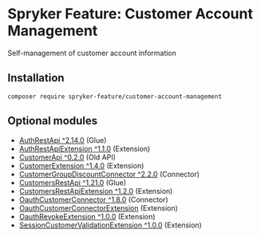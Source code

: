 # Spryker Feature: Customer Account Management

Self-management of customer account information

## Installation

```
composer require spryker-feature/customer-account-management
```

## Optional modules
- [AuthRestApi ^2.14.0](https://github.com/spryker/auth-rest-api) (Glue)
- [AuthRestApiExtension ^1.1.0](https://github.com/spryker/auth-rest-api-extension) (Extension)
- [CustomerApi ^0.2.0](https://github.com/spryker/customer-api) (Old API)
- [CustomerExtension ^1.4.0](https://github.com/spryker/customer-extension) (Extension)
- [CustomerGroupDiscountConnector ^2.2.0](https://github.com/spryker/customer-group-discount-connector) (Connector)
- [CustomersRestApi ^1.21.0](https://github.com/spryker/customers-rest-api) (Glue)
- [CustomersRestApiExtension ^1.2.0](https://github.com/spryker/customers-rest-api-extension) (Extension)
- [OauthCustomerConnector ^1.8.0](https://github.com/spryker/oauth-customer-connector) (Connector)
- [OauthCustomerConnectorExtension](https://github.com/spryker/oauth-customer-connector-extension) (Extension)
- [OauthRevokeExtension ^1.0.0](https://github.com/spryker/oauth-revoke-extension) (Extension)
- [SessionCustomerValidationExtension ^1.0.0](https://github.com/spryker/session-customer-validation-extension) (Extension)

